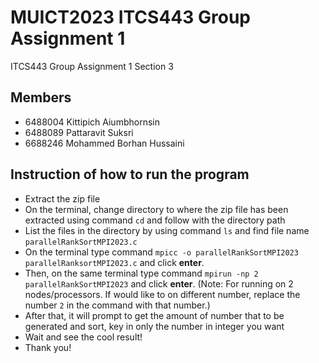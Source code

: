 # MUICT2023 ITCS443 Group Assignment 1
ITCS443 Group Assignment 1 Section 3
## Members
 - 6488004 Kittipich Aiumbhornsin
 - 6488089 Pattaravit Suksri
 - 6688246 Mohammed Borhan Hussaini
## Instruction of how to run the program
 - Extract the zip file
 - On the terminal, change directory to where the zip file has been extracted using command `cd` and follow with the directory path
 - List the files in the directory by using command `ls` and find file name `parallelRankSortMPI2023.c`
 - On the terminal type command `mpicc -o parallelRankSortMPI2023 parallelRanksortMPI2023.c` and click __enter__.
 - Then, on the same terminal type command `mpirun -np 2 parallelRankSortMPI2023` and click __enter__. (Note: For running on 2 nodes/processors. If would like to on different number, replace the number `2` in the command with that number.)
 - After that, it will prompt to get the amount of number that to be generated and sort, key in only the number in integer you want
 - Wait and see the cool result!
 - Thank you!
